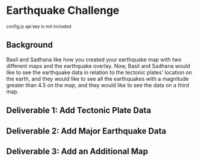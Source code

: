 # Earthquake Challenge
<sup>config.js api key is not included</sup>
## Background
Basil and Sadhana like how you created your earthquake map with two different maps and the earthquake overlay. Now, Basil and Sadhana would like to see the earthquake data in relation to the tectonic plates’ location on the earth, and they would like to see all the earthquakes with a magnitude greater than 4.5 on the map, and they would like to see the data on a third map.
## Deliverable 1: Add Tectonic Plate Data
## Deliverable 2: Add Major Earthquake Data
## Deliverable 3: Add an Additional Map
